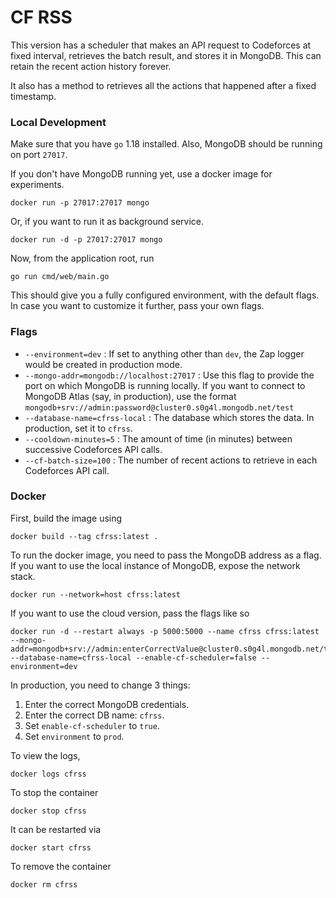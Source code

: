 # CF RSS

This version has a scheduler that makes an API request to Codeforces at fixed interval, retrieves the batch result, and stores it in MongoDB. This can retain the recent action history forever.

It also has a method to retrieves all the actions that happened after a fixed timestamp.

### Local Development
Make sure that you have `go` 1.18 installed. Also, MongoDB should be running on port `27017`.

If you don't have MongoDB running yet, use a docker image for experiments.

```shell
docker run -p 27017:27017 mongo
```

Or, if you want to run it as background service.

```shell
docker run -d -p 27017:27017 mongo
```

Now, from the application root, run

```shell
go run cmd/web/main.go
```

This should give you a fully configured environment, with the default flags. In case you want to customize it further, pass your own flags.


### Flags
* `--environment=dev` : If set to anything other than `dev`, the Zap logger would be created in production mode.
* `--mongo-addr=mongodb://localhost:27017` : Use this flag to provide the port on which MongoDB is running locally. If you want to connect to MongoDB Atlas (say, in production), use the format `mongodb+srv://admin:password@cluster0.s0g4l.mongodb.net/test`
* `--database-name=cfrss-local` : The database which stores the data. In production, set it to `cfrss`.
* `--cooldown-minutes=5` : The amount of time (in minutes) between successive Codeforces API calls.
* `--cf-batch-size=100` : The number of recent actions to retrieve in each Codeforces API call.

### Docker 
First, build the image using
```shell
docker build --tag cfrss:latest .
```

To run the docker image, you need to pass the MongoDB address as a flag. If you want to use the local instance of MongoDB, expose the network stack. 

```shell
docker run --network=host cfrss:latest 
```

If you want to use the cloud version, pass the flags like so

```shell
docker run -d --restart always -p 5000:5000 --name cfrss cfrss:latest --mongo-addr=mongodb+srv://admin:enterCorrectValue@cluster0.s0g4l.mongodb.net/test --database-name=cfrss-local --enable-cf-scheduler=false --environment=dev
```

In production, you need to change 3 things:
1. Enter the correct MongoDB credentials.
2. Enter the correct DB name: `cfrss`.
3. Set `enable-cf-scheduler` to `true`.
4. Set `environment` to `prod`.

To view the logs, 

```shell
docker logs cfrss
```

To stop the container
```shell
docker stop cfrss
```

It can be restarted via

```shell
docker start cfrss
```

To remove the container

```shell
docker rm cfrss
```